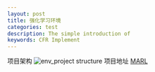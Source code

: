 ```yaml
---
layout: post
title: 强化学习环境
categories: test
description: The simple introduction of 
keywords: CFR Implement
---
```


项目架构 
![env_project structure](https://github.com/zuti666/MARL/assets/38252018/72ff44ab-82b4-4a4c-a12d-23dc5d2967e1)
项目地址 
[MARL](https://github.com/zuti666/MARL)

